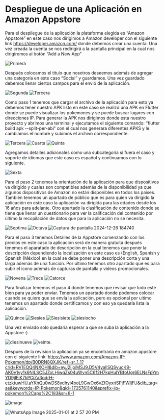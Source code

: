 # Despliegue de una Aplicación en Amazon Appstore

Para el despliegue de la aplicación la plataforma elegida es “Amazon Appstore” en este caso nos dirigimos a Amazon developer con el siguiente link https://developer.amazon.com/ donde debemos crear una cuenta. Una vez creada la cuenta se nos redirigirá a la pantalla principal en la cual nos dirigiremos al botón “Add a New App”

![Primera](https://github.com/user-attachments/assets/3d70697d-9729-4944-b80e-9c00d3155a6f)

Después colocamos el titulo que nosotros deseemos además de agregar una categoría en este caso “Social” y guardamos. Una vez guardado debemos llenar ciertos campos para el envió de la aplicación.

![Segunda](https://github.com/user-attachments/assets/6413b7bf-a829-4960-9490-28a91af67de6)
![Tercera](https://github.com/user-attachments/assets/8fcae966-998f-4d69-bc8f-1caedb2f7bd5)

Como paso 1 tenemos que cargar el archivo de la aplicación para esto ya debemos tener nuestro APK listo en este caso se realizó una APK en Flutter donde se puede visualizar los pokemones y se puede buscar lugares con direcciones IP. Para generar la APK nos dirigimos donde esta nuestro proyecto y abrimos una terminal y ejecutamos el siguiente comando: “flutter build apk --split-per-abi” con el cual nos generara diferentes APKS y le cambiamos el nombre y subimos el archivo correspondiente.

![Tercera](https://github.com/user-attachments/assets/10d06b01-4307-4bbe-831b-6de1ddae3993)
![Cuarta](https://github.com/user-attachments/assets/87dbf322-9e34-4420-af1c-fbba462c7c89)
![Quinta](https://github.com/user-attachments/assets/56322ca5-34b9-442c-b00b-cadd0cc9de8f)

Agregamos detalles adicionales como una subcategoría si fuera el caso y soporte de idiomas que este caso es español y continuamos con lo siguiente. 

![Sexta](https://github.com/user-attachments/assets/7b6be5d9-bdbf-4517-a1a7-c21b1275b2a6)

Para el paso 2 tenemos la orientación de la aplicación para que dispositivos va dirigido y cuales son compatibles además de la disponibilidad ya que algunos dispositivos de Amazon no están disponibles en todos los países. También tenemos un apartado de público que es para quien va dirigido la aplicación en este caso la aplicación va dirigida para las edades desde los 16 años para adelante. Otro apartado la clasificación de contenido donde se tiene que llenar un cuestionario para ver la calificación del contenido por último la recopilación de datos que para la aplicación no se necesita. 

![Septima](https://github.com/user-attachments/assets/e0abc310-0cc1-4966-a0ca-4ea9e412f827)
![Octava](https://github.com/user-attachments/assets/242b4a4f-8fd3-4a9d-a666-cea9d6ba5d01)
![Captura de pantalla 2024-12-26 184740](https://github.com/user-attachments/assets/b5af85a6-18f6-4044-a7a1-5fa55212c476)

Para el paso 3 tenemos Detalles de la Appstore comenzando con los precios en este caso la aplicación será de manera gratuita después tenemos el aparatado de descripción en la cual tenemos que poner la descripción dependiendo la localización en este caso es (English, Spanish y Spanish (México) en la cual se debe poner una descripción corta y una larga además de una función. Por ultimo tenemos otro apartado que es para subir el icono además de capturas de pantalla y videos promocionales.

![Novena](https://github.com/user-attachments/assets/6d0c8992-e2b3-44e9-8e81-e5f217adae90)
![Trece](https://github.com/user-attachments/assets/dff3a97e-f738-46d8-9f2b-4cfcc0b58fd9)
![Catorce](https://github.com/user-attachments/assets/1de479fc-e876-423b-b5b2-c133ee395ccc)

Para finalizar tenemos el paso 4 donde tenemos que revisar que todo esté bien para ya poder enviar. Tenemos un apartado donde podemos colocar cuando se quiere que se envía la aplicación, pero es opcional por ultimo tenemos un apartado donde certificamos y con eso ya quedaría lista la aplicación.

![Quince](https://github.com/user-attachments/assets/97861d96-b17e-4260-a2e3-90cc3dc79892)
![Siesies](https://github.com/user-attachments/assets/315aab56-a392-4edb-b4fa-546fe682254e)
![Siesisiete](https://github.com/user-attachments/assets/4ab539ee-4982-45ef-bd3a-470f96b5c1ed)
![siesiocho](https://github.com/user-attachments/assets/ac519eda-f323-4ff1-9fa0-02d493635dde)

Una vez enviado solo quedaría esperar a que se suba la aplicación a la Appstore :)

![diesinueve](https://github.com/user-attachments/assets/152c29d4-4292-4e1c-a44c-86146ccbfcc0)
![veinte](https://github.com/user-attachments/assets/7e327aaa-bdd5-4ca2-87d8-2ff118304318).

Despues de la revision la aplicacion ya se encontraria en amazon appstore con el siguiente link: https://www.amazon.com/Amazon-IP-Pokemon/dp/B0DRN8QXJK/ref=sr_1_1?crid=RV1EQQ4NXOHI&dib=eyJ2IjoiMSJ9.D5V4yaIlSQSvucK8-AK0y1vy1k6NILSC5JZxLHiwqZs04uWvn5C6f2H7kpHulYBfoUgr6ELNsFpYmYD9jlFiK7hPCiZa3odrH-etzktuwHU.aYKhQu0wDS8ydhyi4boL9GwOx6vZfOyxriSPjFWIjFU&dib_tag=se&keywords=IP-Pokemon&qid=1735761140&sprefix=ip-pokemon%2Caps%2C183&sr=8-1

![image](https://github.com/user-attachments/assets/d34e6f9a-080e-40f1-87f5-94ace0811526)

![WhatsApp Image 2025-01-01 at 2 57 20 PM](https://github.com/user-attachments/assets/c080c425-9b29-4961-b463-d6a28198e5a3)

